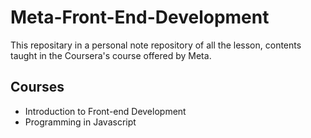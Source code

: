 # Meta-Front-End-Development
This repositary in a personal note repository of all the lesson, contents taught in the Coursera's course offered by Meta.

## Courses 
- Introduction to Front-end Development
- Programming in Javascript
